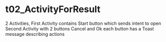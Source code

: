 # t02_ActivityForResult

2 Activities, First Activity contains Start button 
which sends intent to open Second Activity with 2 buttons Cancel and Ok
each button has a Toast message describing actions
